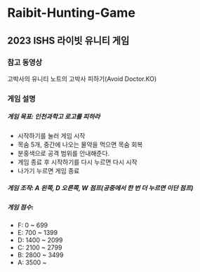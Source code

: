 # Raibit-Hunting-Game
2023 ISHS 라이빗 유니티 게임
---
### 참고 동영상

고박사의 유니티 노트의 고박사 피하기(Avoid Doctor.KO)

### 게임 설명

##### 게임 목표: 인천과학고 로고를 피하라

+ 시작하기를 눌러 게임 시작
+ 목숨 5개, 중간에 나오는 물약을 먹으면 목숨 회복
+ 분홍색으로 공격 범위를 안내해준다.
+ 게임 종료 후 시작하기를 다시 누르면 다시 시작
+ 나가기 누르면 게임 종료

##### 게임 조작: A 왼쪽, D 오른쪽, W 점프(공중에서 한 번 더 누르면 이단 점프)

##### 게임 점수:
+ F: 0 ~ 699
+ E: 700 ~ 1399
+ D: 1400 ~ 2099
+ C: 2100 ~ 2799
+ B: 2800 ~ 3499
+ A: 3500 ~
